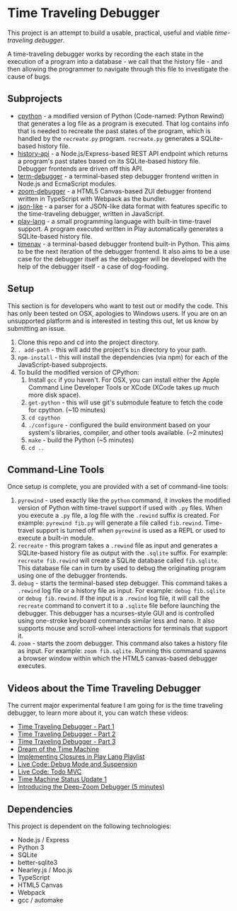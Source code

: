 # Time Traveling Debugger

This project is an attempt to build a usable, practical, useful and viable
*time-traveling debugger*.

A time-traveling debugger works by recording the each state in the
execution of a program into a database - we call that the history file - 
and then allowing the programmer to navigate through this file to 
investigate the cause of bugs.

## Subprojects

* [cpython](https://github.com/airportyh/cpython) - a modified version of Python (Code-named: Python Rewind) that generates a log file as a program is executed. That log contains info that is needed to recreate the past
states of the program, which is handled by the `recreate.py` program. `recreate.py` generates
a SQLite-based history file.
* [history-api](./history-api) - a Node.js/Express-based REST API endpoint which returns a program's past states based on its SQLite-based history file. Debugger frontends are driven
off this API.
* [term-debugger](./term-debugger) - a terminal-based step debugger frontend written in Node.js
and EcmaScript modules.
* [zoom-debugger](./zoom-debugger) - a HTML5 Canvas-based ZUI debugger frontend written in TypeScript with Webpack as the bundler.
* [json-like](./json-like) - a parser for a JSON-like data format with features specific to
the time-traveling debugger, written in JavaScript.
* [play-lang](./play-lang) - a small programming language with built-in time-travel support.
A program executed written in Play automatically generates a SQLite-based history file.
* [timenav](./timenav) - a terminal-based debugger frontend built-in Python. This aims to
be the next iteration of the debugger frontend. It also aims to be a use case for the debugger
itself as the debugger will be developed with the help of the debugger itself - a case of
dog-fooding.

## Setup

This section is for developers who want to test out or modify the code.
This has only been tested on OSX, apologies to Windows users. If you are on an unsupported
platform and is interested in testing this out, let us know by submitting an issue.

1. Clone this repo and cd into the project directory.
2. `. add-path` - this will add the project's `bin` directory to your path.
3. `npm-install` - this will install the dependencies (via npm) for each of the JavaScript-based
subprojects.
4. To build the modified version of CPython:
    1. Install `gcc` if you haven't. For OSX, you can install either the Apple Command Line Developer Tools or XCode (XCode takes up much more disk space).
    2. `get-python` - this will use git's submodule feature to fetch the code for cpython. (~10 minutes)
    3. `cd cpython`
    4. `./configure` - configured the build environment based on your system's libraries, compiler, and other tools available. (~2 minutes)
    5. `make` - build the Python (~5 minutes)
    6. `cd ..`

## Command-Line Tools

Once setup is complete, you are provided with a set of command-line tools:

1. `pyrewind` - used exactly like the `python` command, it invokes the modified version
of Python with time-travel support if used with `.py` files. When you execute a `.py` file,
a log file with the `.rewind` suffix is created. For example: `pyrewind fib.py` will generate
a file called `fib.rewind`. Time-travel support is turned off when `pyrewind` is used as a 
REPL or used to execute a built-in module.
2. `recreate` - this program takes a `.rewind` file as input and generates a SQLite-based
history file as output with the `.sqlite` suffix. For example: `recreate fib.rewind` will
create a SQLite database called `fib.sqlite`. This database file can in turn by used to
debug the originating program using one of the debugger frontends.
3. `debug` - starts the terminal-based step debugger. This command takes a `.rewind` log file or a history file as input. For example: `debug fib.sqlite` or `debug fib.rewind`. 
If the input is a `.rewind` log file, it will call the `recreate` command to convert it to
a `.sqlite` file before launching the debugger. This debugger has a ncurses-style GUI 
and is controlled using one-stroke keyboard commands similar less and nano. 
It also supports mouse and scroll-wheel interactions for terminals that support it.
4. `zoom` - starts the zoom debugger. This command also takes a history file as input. For
example: `zoom fib.sqlite`. Running this command spawns a browser window within which
the HTML5 canvas-based debugger executes.

## Videos about the Time Traveling Debugger

The current major experimental feature I am going for is the time traveling debugger,
to learn more about it, you can watch these videos:

* [Time Traveling Debugger - Part 1](https://www.youtube.com/watch?v=pDOLtvPjYXM)
* [Time Traveling Debugger - Part 2](https://www.youtube.com/watch?v=dTv9aDZqEkI)
* [Time Traveling Debugger - Part 3](https://www.youtube.com/watch?v=esvlb3ss14A)
* [Dream of the Time Machine](https://www.youtube.com/watch?v=xwhm7g9GjuY)
* [Implementing Closures in Play Lang Playlist](https://www.youtube.com/playlist?list=PLSq9OFrD2Q3Aw1Q4NuIZq9c87FDw_EN-S)
* [Live Code: Debug Mode and Suspension](https://www.youtube.com/watch?v=dkuhfht93vQ&list=PLSq9OFrD2Q3BKZs7E-Un55QYzeoiaeSTk)
* [Live Code: Todo MVC](https://www.youtube.com/watch?v=5kr0p2RddSw&list=PLSq9OFrD2Q3BpxGnJXrhtDyN39p1UYU9z)
* [Time Machine Status Update 1](https://www.youtube.com/watch?v=USyEofrn2aI)
* [Introducing the Deep-Zoom Debugger (5 minutes)](https://www.youtube.com/watch?v=QE54x1ahHa4)

## Dependencies

This project is dependent on the following technologies:

* Node.js / Express
* Python 3
* SQLite
* better-sqlite3
* Nearley.js / Moo.js
* TypeScript
* HTML5 Canvas
* Webpack
* gcc / automake
